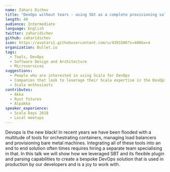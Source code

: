```yaml
---
name: Zahari Dichev
title: "DevOps without tears - using Sbt as a complete provisioning solution"
length: 40
audience: Intermediate
language: English
twitter: zaharidichev
github: zaharidichev
icon: https://avatars1.githubusercontent.com/u/4391506?s=400&v=4
organization: Bullet.io
tags:
  - Tools, DevOps
  - Software Design and Architecture
  - Microservices
suggestions:
  - People who are interested in using Scala for DevOps
  - Companies that look to leverage their Scala expertise in the DevOps department
  - Scala enthusiasts
contributes:
  - Akka
  - Rust futures
  - Alpakka
speaker_experience:
  - Scala Days 2018
  - Local meetups
---
```

Devops is the new black! In recent years we have been flooded with a multitude of tools for orchestrating containers, managing load balancers and provisioning bare metal machines. Integrating all of these tools into an end to end solution often times requires hiring a separate team specialising in that. In this talk we will show how we leveraged SBT and its flexible plugin and parsing capabilities to create a bespoke DevOps solution that is used in production by our developers and is a joy to work with.
